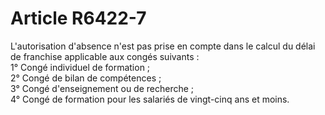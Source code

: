 # Article R6422-7

  
L'autorisation d'absence n'est pas prise en compte dans le calcul du délai de franchise applicable aux congés suivants :   
1° Congé individuel de formation ;   
2° Congé de bilan de compétences ;   
3° Congé d'enseignement ou de recherche ;   
4° Congé de formation pour les salariés de vingt-cinq ans et moins.